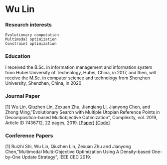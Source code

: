 #  Wu Lin 

### Research interests
    Evolutionary computation
    Multimodal optimization
    Constraint optimization

### Education

I received the B.Sc. in information management and information system from 
Hubei University of Technology, Hubei, China, in 2017, and then, will receive
the M.Sc. in computer science and technology from Shenzhen University, Shenzhen, China, in 2020
    
### Journal Paper

[1] Wu Lin, Qiuzhen Lin, Zexuan Zhu, Jianqiang Li, Jianyong Chen, and Zhong Ming,"Evolutionary Search with Multiple Utopian Reference Points in Decomposition-based Multiobjective Optimization", Complexity, vol. 2019, Article ID 7436712, 22 pages, 2019. [[Paper]](https://doi.org/10.1155/2019/7436712) [[Code]](https://github.com/wulinszu/MOEAD-MUP.git)

### Conference Papers
[1] Ruizhi Shi, Wu Lin, Qiuzhen Lin, Zexuan Zhu and Jianyong Chen,"Multimodal Multi-Objective Optimization Using A Density-based One-by-One Update Strategy", IEEE CEC 2019.
